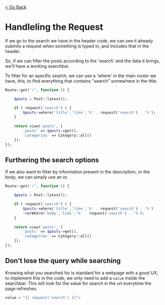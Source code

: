 [< Go Back](../README.md)

# Handleling the Request

If we go to the search we have in the header code, we can see it already submits a request when something is typed in, and includes that in the header.

So, if we can filter the posts according to the 'search' and the data it brings, we'll have a working searchbar.

To filter for an specific search, we can use a 'where' in the main router we have, this, to find everything that contains "search" somewhere in the title.

```php
Route::get('/', function () {

    $posts = Post::latest();

    if ( request('search') ) {
        $posts->where('title','like','%' . request('search') . '%');
    }
    
    return view('posts', [
        'posts' => $posts->get(),
        'categories' => Category::all()
    ]);
});
```

## Furthering the search options

If we also want to filter by information present in the description, or the body, we can simply use an or.

```php
Route::get('/', function () {

    $posts = Post::latest();

    if ( request('search') ) {
        $posts->where('title','like','%' . request('search') . '%')
        ->orWhere('body','like','%' . request('search') . '%');
    }
    
    return view('posts', [
        'posts' => $posts->get(),
        'categories' => Category::all()
    ]);
});
```

## Don't lose the query while searching

Knowing what you searched for is standard for a webpage with a good UX, to implement this in the code, we only need to add a `value` inside the searchbar. This will look for the value for search in the url everytime the page refreshes.

```php
value = "{{ request('search') }}">
```